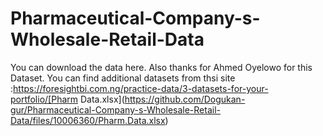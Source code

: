 # Pharmaceutical-Company-s-Wholesale-Retail-Data

You can download the data here. 
Also thanks for Ahmed Oyelowo for this Dataset.
You can find additional datasets from thsi site :https://foresightbi.com.ng/practice-data/3-datasets-for-your-portfolio/[Pharm Data.xlsx](https://github.com/Dogukan-gur/Pharmaceutical-Company-s-Wholesale-Retail-Data/files/10006360/Pharm.Data.xlsx)
